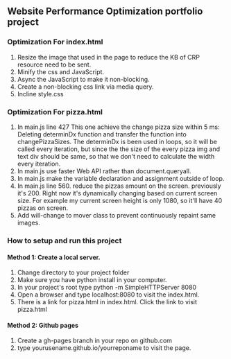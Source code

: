 ## Website Performance Optimization portfolio project

### Optimization For index.html

1. Resize the image that used in the page to reduce the KB of CRP resource need to be sent.
2. Minify the css and JavaScript.
3. Async the JavaScript to make it non-blocking.
4. Create a non-blocking css link via media query.
5. Incline style.css

### Optimization For pizza.html

1. In main.js line 427 This one achieve the change pizza size within 5 ms:
Deleting determinDx function and transfer the function into changePizzaSizes. The determinDx is been used in loops,
so it will be called every iteration, but since the the size of the every pizza img and text div should be same, so
that we don't need to calculate the width every iteration.
2. In main.js use faster Web API rather than document.queryall.
3. In main.js make the variable declaration and assignment outside of loop.
4. In main.js line 560. reduce the pizzas amount on the screen. previously it's 200. Right now it's dynamically changing
based on current screen size. For example my current screen height is only 1080, so it'll have 40 pizzas on screen.
5. Add will-change to mover class to prevent continuously repaint same images.

### How to setup and run this project
#### Method 1: Create a local server.
 1. Change directory to your project folder
 2. Make sure you have python install in your computer.
 3. In your project's root type python -m SimpleHTTPServer 8080
 4. Open a browser and type localhost:8080 to visit the index.html.
 5. There is a link for pizza.html in index.html. Click the link to visit pizza.html
#### Method 2: Github pages
 1. Create a gh-pages branch in your repo on github.com
 2. type yourusename.github.io/yourreponame to visit the page.
